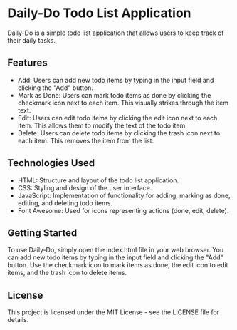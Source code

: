# Daily-Do Todo List Application
Daily-Do is a simple todo list application that allows users to keep track of their daily tasks.

## Features
- Add: Users can add new todo items by typing in the input field and clicking the "Add" button.
- Mark as Done: Users can mark todo items as done by clicking the checkmark icon next to each item. This visually strikes through the item text.
- Edit: Users can edit todo items by clicking the edit icon next to each item. This allows them to modify the text of the todo item.
- Delete: Users can delete todo items by clicking the trash icon next to each item. This removes the item from the list.
## Technologies Used
- HTML: Structure and layout of the todo list application.
- CSS: Styling and design of the user interface.
- JavaScript: Implementation of functionality for adding, marking as done, editing, and deleting todo items.
- Font Awesome: Used for icons representing actions (done, edit, delete).
## Getting Started
To use Daily-Do, simply open the index.html file in your web browser. You can add new todo items by typing in the input field and clicking the "Add" button. Use the checkmark icon to mark items as done, the edit icon to edit items, and the trash icon to delete items.

## License
This project is licensed under the MIT License - see the LICENSE file for details.
